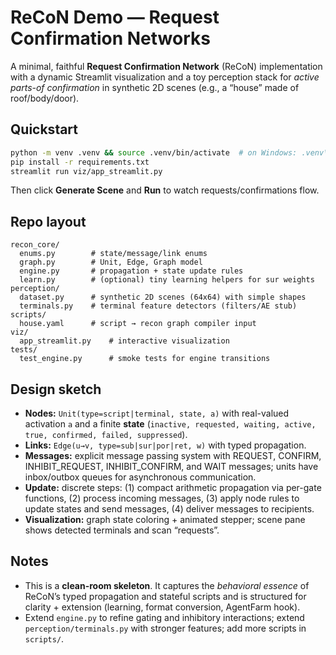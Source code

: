 # ReCoN Demo — Request Confirmation Networks

A minimal, faithful **Request Confirmation Network** (ReCoN) implementation with a dynamic Streamlit visualization and a toy perception stack for *active parts-of confirmation* in synthetic 2D scenes (e.g., a “house” made of roof/body/door).

## Quickstart

```bash
python -m venv .venv && source .venv/bin/activate  # on Windows: .venv\Scripts\activate
pip install -r requirements.txt
streamlit run viz/app_streamlit.py
```

Then click **Generate Scene** and **Run** to watch requests/confirmations flow.

## Repo layout

```
recon_core/
  enums.py        # state/message/link enums
  graph.py        # Unit, Edge, Graph model
  engine.py       # propagation + state update rules
  learn.py        # (optional) tiny learning helpers for sur weights
perception/
  dataset.py      # synthetic 2D scenes (64x64) with simple shapes
  terminals.py    # terminal feature detectors (filters/AE stub)
scripts/
  house.yaml      # script → recon graph compiler input
viz/
  app_streamlit.py    # interactive visualization
tests/
  test_engine.py      # smoke tests for engine transitions
```

## Design sketch

- **Nodes:** `Unit(type=script|terminal, state, a)` with real-valued activation `a` and a finite **state** (`inactive, requested, waiting, active, true, confirmed, failed, suppressed`).
- **Links:** `Edge(u→v, type=sub|sur|por|ret, w)` with typed propagation.
- **Messages:** explicit message passing system with REQUEST, CONFIRM, INHIBIT_REQUEST, INHIBIT_CONFIRM, and WAIT messages; units have inbox/outbox queues for asynchronous communication.
- **Update:** discrete steps: (1) compact arithmetic propagation via per-gate functions, (2) process incoming messages, (3) apply node rules to update states and send messages, (4) deliver messages to recipients.
- **Visualization:** graph state coloring + animated stepper; scene pane shows detected terminals and scan “requests”.

## Notes

- This is a **clean-room skeleton**. It captures the *behavioral essence* of ReCoN’s typed propagation and stateful scripts and is structured for clarity + extension (learning, format conversion, AgentFarm hook).
- Extend `engine.py` to refine gating and inhibitory interactions; extend `perception/terminals.py` with stronger features; add more scripts in `scripts/`.
